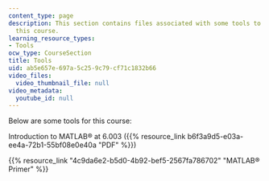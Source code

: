 ```yaml
---
content_type: page
description: This section contains files associated with some tools to be used in
  this course.
learning_resource_types:
- Tools
ocw_type: CourseSection
title: Tools
uid: ab5e657e-697a-5c25-9c79-cf71c1832b66
video_files:
  video_thumbnail_file: null
video_metadata:
  youtube_id: null
---
```


Below are some tools for this course:

Introduction to MATLAB® at 6.003 ({{% resource_link b6f3a9d5-e03a-ee4a-72b1-55bf08e0e40a "PDF" %}})

{{% resource_link "4c9da6e2-b5d0-4b92-bef5-2567fa786702" "MATLAB® Primer" %}}